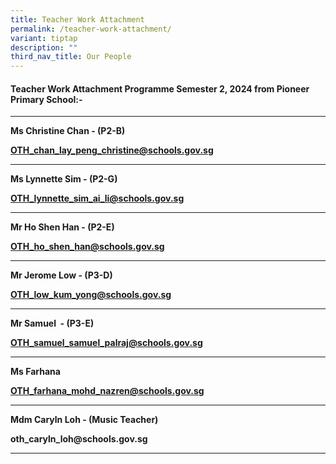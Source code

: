 ```yaml
---
title: Teacher Work Attachment
permalink: /teacher-work-attachment/
variant: tiptap
description: ""
third_nav_title: Our People
---
```

<h4>Teacher Work Attachment Programme Semester 2, 2024 from Pioneer Primary School:-</h4>
<p></p>
<hr>
<p><strong>Ms Christine Chan - (P2-B) </strong>
</p>
<p><strong><a href="mailto:OTH_chan_lay_peng_christine@schools.gov.sg" rel="noopener noreferrer nofollow" target="_blank">OTH_chan_lay_peng_christine@schools.gov.sg</a></strong>
</p>
<hr>
<p><strong>Ms Lynnette Sim - (P2-G)</strong>
</p>
<p><strong><a href="mailto:OTH_lynnette_sim_ai_li@schools.gov.sg" rel="noopener noreferrer nofollow" target="_blank">OTH_lynnette_sim_ai_li@schools.gov.sg</a></strong>
</p>
<hr>
<p><strong>Mr Ho Shen Han - (P2-E)</strong>
</p>
<p><strong><a href="mailto:OTH_ho_shen_han@schools.gov.sg" rel="noopener noreferrer nofollow" target="_blank">OTH_ho_shen_han@schools.gov.sg</a></strong>
</p>
<hr>
<p><strong>Mr Jerome Low - (P3-D)</strong>
</p>
<p><strong><a href="mailto:OTH_low_kum_yong@schools.gov.sg" rel="noopener noreferrer nofollow" target="_blank">OTH_low_kum_yong@schools.gov.sg</a></strong>
</p>
<hr>
<p><strong>Mr Samuel &nbsp;- (P3-E)</strong>
</p>
<p><strong><a href="mailto:OTH_samuel_samuel_palraj@schools.gov.sg" rel="noopener noreferrer nofollow" target="_blank">OTH_samuel_samuel_palraj@schools.gov.sg</a></strong>
</p>
<hr>
<p><strong>Ms Farhana</strong>
</p>
<p><strong><a href="mailto:OTH_farhana_mohd_nazren@schools.gov.sg" rel="noopener noreferrer nofollow" target="_blank">OTH_farhana_mohd_nazren@schools.gov.sg</a></strong>
</p>
<hr>
<p><strong>Mdm Caryln Loh - (Music Teacher)</strong>
</p>
<p><strong><a rel="noopener noreferrer nofollow" target="_blank">oth_caryln_loh@schools.gov.sg</a></strong>
</p>
<hr>
<p></p>